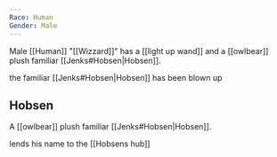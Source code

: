```yaml
---
Race: Human
Gender: Male
---
```


Male [[Human]] "[[Wizzard]]" has a [[light up wand]] and a [[owlbear]] plush familiar [[Jenks#Hobsen|Hobsen]].

the familiar [[Jenks#Hobsen|Hobsen]] has been blown up

## Hobsen


A [[owlbear]] plush familiar [[Jenks#Hobsen|Hobsen]].

lends his name to the [[Hobsens hub]]